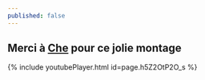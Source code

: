 ```yaml
---
published: false
---
```

## Merci à [Che](http://www.youtube.com/user/cheloo17) pour ce jolie montage

{% include youtubePlayer.html id=page.h5Z2OtP2O_s %}
